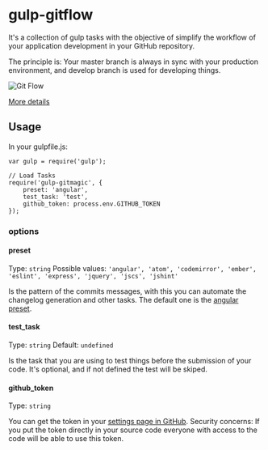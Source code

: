 # gulp-gitflow
It's a collection of gulp tasks with the objective of simplify the workflow of your application development in your GitHub repository.

The principle is: Your master branch is always in sync with your production environment, and develop branch is used for developing things.

![Git Flow](http://nvie.com/img/git-model@2x.png)

[More details](http://nvie.com/posts/a-successful-git-branching-model/)

## Usage
In your gulpfile.js:
```
var gulp = require('gulp');

// Load Tasks
require('gulp-gitmagic', {
    preset: 'angular',
    test_task: 'test',
    github_token: process.env.GITHUB_TOKEN
});
```

### options

#### preset
Type: `string` Possible values: `'angular', 'atom', 'codemirror', 'ember', 'eslint', 'express', 'jquery', 'jscs', 'jshint'`

Is the pattern of the commits messages, with this you can automate the changelog generation and other tasks. The default one is the [angular preset](https://docs.google.com/document/d/1QrDFcIiPjSLDn3EL15IJygNPiHORgU1_OOAqWjiDU5Y/edit#).

#### test_task
Type: `string` Default: `undefined`

Is the task that you are using to test things before the submission of your code. It's optional, and if not defined the test will be skiped.

#### github_token
Type: `string`

You can get the token in your [settings page in GitHub](https://github.com/settings/tokens/). Security concerns: If you put the token directly in your source code everyone with access to the code will be able to use this token.

